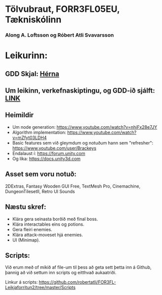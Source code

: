 # Tölvubraut, FORR3FL05EU, Tækniskólinn
### Along A. Loftsson og Róbert Atli Svavarsson
# Leikurinn:

## GDD Skjal: [Hérna](https://docs.google.com/document/d/1UPf0o0NPRKrLhPExq6wAg1l_cDQDtQ4F9RjLkpB58a8/edit?usp=sharing)

## Um leikinn, verkefnaskiptingu, og GDD-ið sjálft: [LINK]()

## Heimildir

- Um node generation: https://www.youtube.com/watch?v=nhiFx28e7JY
- Algorithm implementation: https://www.youtube.com/watch?v=mZfyt03LDH4
- Basic features sem við gleymdum og notuðum hann sem "refresher": https://www.youtube.com/user/Brackeys
- Endalaust í: https://forum.unity.com
- Og líka: https://docs.unity3d.com

## Asset sem voru notuð:

2DExtras,
Fantasy Wooden GUI Free,
TextMesh Pro,
Cinemachine,
DungeonTilesetII,
Retro UI Sounds


## Næstu skref:

- Klára gera seinasta borðið með final boss.
- Klára interactables eins og potions.
- Gera fleiri enemies.
- Klára attack-moveset hjá enemies.
- UI (Minimap).

## Scripts:

Við erum með of mikið af file-um til þess að geta sett þetta inn á Github, þannig að við settum inn scripts og eitthvað aukaatriði.

Linkur á scripts: https://github.com/robertatli/FOR3FL-Leikjaforritun2/tree/master/Scripts
